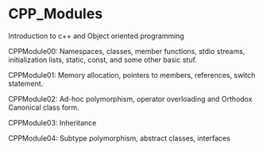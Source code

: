 # CPP_Modules

Introduction to c++ and Object oriented programming 



CPPModule00: Namespaces, classes, member functions, stdio streams, initialization lists, static, const, and some other basic stuf.

CPPModule01: Memory allocation, pointers to members, references, switch statement.

CPPModule02: Ad-hoc polymorphism, operator overloading and Orthodox Canonical class form.

CPPModule03: Inheritance

CPPModule04: Subtype polymorphism, abstract classes, interfaces

